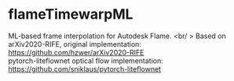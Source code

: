 # flameTimewarpML
ML-based frame interpolation for Autodesk Flame.
<br/ >
Based on arXiv2020-RIFE, original implementation: https://github.com/hzwer/arXiv2020-RIFE
<br />
pytorch-liteflownet optical flow implementation: https://github.com/sniklaus/pytorch-liteflownet
